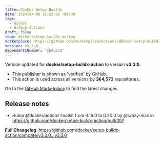 ```yaml
---
title: Docker Setup Buildx
date: 2024-04-08 11:25:06 +00:00
tags:
  - docker
  - GitHub Actions
draft: false
repo: docker/setup-buildx-action
marketplace: https://github.com/marketplace/actions/docker-setup-buildx
version: v3.3.0
dependentsNumber: "364,573"
---
```



Version updated for **docker/setup-buildx-action** to version **v3.3.0**.
- This publisher is shown as 'verified' by GitHub.
- This action is used across all versions by **364,573** repositories.

Go to the [GitHub Marketplace](https://github.com/marketplace/actions/docker-setup-buildx) to find the latest changes.

## Release notes

* Bump @docker/actions-toolkit from 0.19.0 to 0.20.0 by @crazy-max in https://github.com/docker/setup-buildx-action/pull/307

**Full Changelog**: https://github.com/docker/setup-buildx-action/compare/v3.2.0...v3.3.0
